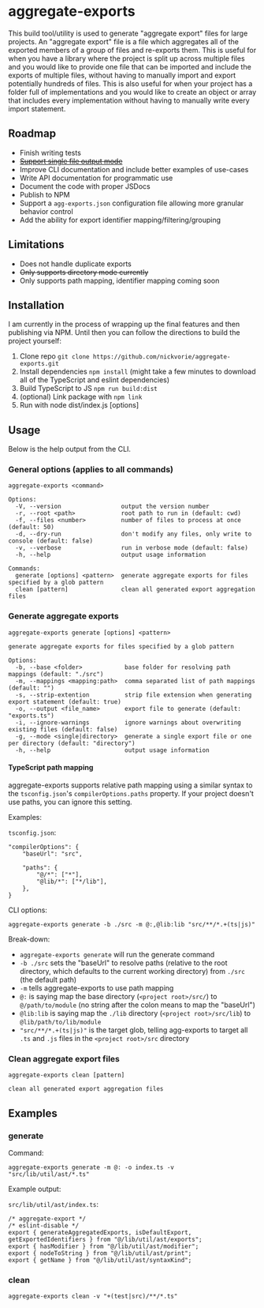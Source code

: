 # aggregate-exports
This build tool/utility is used to generate "aggregate export" files for large projects. An "aggregate export" file is a file which aggregates all of the exported members of a group of files and re-exports them. This is useful for when you have a library where the project is split up across multiple files and you would like to provide one file that can be imported and include the exports of multiple files, without having to manually import and export potentially hundreds of files. This is also useful for when your project has a folder full of implementations and you would like to create an object or array that includes every implementation without having to manually write every import statement.

## Roadmap
- Finish writing tests 
- [~~Support single file output mode~~](159202959ec81e549c6566c29de161ddbc5512fd)
- Improve CLI documentation and include better examples of use-cases
- Write API documentation for programmatic use
- Document the code with proper JSDocs
- Publish to NPM
- Support a `agg-exports.json` configuration file allowing more granular behavior control
- Add the ability for export identifier mapping/filtering/grouping

## Limitations
- Does not handle duplicate exports
- ~~Only supports directory mode currently~~
- Only supports path mapping, identifier mapping coming soon

## Installation
I am currently in the process of wrapping up the final features and then publishing via NPM. Until then you can follow the directions to build the project yourself:

1. Clone repo `git clone https://github.com/nickvorie/aggregate-exports.git`
2. Install dependencies `npm install` (might take a few minutes to download all of the TypeScript and eslint dependencies)
3. Build TypeScript to JS `npm run build:dist`
4. (optional) Link package with `npm link`
5. Run with node dist/index.js <command> [options]

## Usage
Below is the help output from the CLI.

### General options (applies to all commands)

```
aggregate-exports <command>

Options:
  -V, --version                 output the version number
  -r, --root <path>             root path to run in (default: cwd)
  -f, --files <number>          number of files to process at once (default: 50)
  -d, --dry-run                 don't modify any files, only write to console (default: false)
  -v, --verbose                 run in verbose mode (default: false)
  -h, --help                    output usage information

Commands:
  generate [options] <pattern>  generate aggregate exports for files specified by a glob pattern
  clean [pattern]               clean all generated export aggregation files
```

### Generate aggregate exports

```
aggregate-exports generate [options] <pattern>

generate aggregate exports for files specified by a glob pattern

Options:
  -b, --base <folder>            base folder for resolving path mappings (default: "./src")
  -m, --mappings <mapping:path>  comma separated list of path mappings (default: "")
  -s, --strip-extention          strip file extension when generating export statement (default: true)
  -o, --output <file_name>       export file to generate (default: "exports.ts")
  -i, --ignore-warnings          ignore warnings about overwriting existing files (default: false)
  -g, --mode <single|directory>  generate a single export file or one per directory (default: "directory")
  -h, --help                     output usage information
```

#### TypeScript path mapping

aggregate-exports supports relative path mapping using a similar syntax to the `tsconfig.json`'s `compilerOptions.paths` property. If your project doesn't use paths, you can ignore this setting. 

Examples:

`tsconfig.json`:

```
"compilerOptions": {
	"baseUrl": "src",
	
	"paths": {
		"@/*": ["*"],
		"@lib/*": ["*/lib"],
	},
}
```

CLI options:

```
aggregate-exports generate -b ./src -m @:,@lib:lib "src/**/*.+(ts|js)"
```

Break-down:

- `aggregate-exports generate` will run the generate command
- `-b ./src` sets the "baseUrl" to resolve paths (relative to the root directory, which defaults to the current working directory) from `./src` (the default path)
- `-m` tells aggregate-exports to use path mapping
- `@:` is saying map the base directory (`<project root>/src/`) to `@/path/to/module` (no string after the colon means to map the "baseUrl")
- `@lib:lib` is saying map the `./lib` directory (`<project root>/src/lib`) to `@lib/path/to/lib/module`
- `"src/**/*.+(ts|js)"` is the target glob, telling agg-exports to target all `.ts` and `.js` files in the `<project root>/src` directory

### Clean aggregate export files

```
aggregate-exports clean [pattern]

clean all generated export aggregation files
```

## Examples

### generate

Command:

```
aggregate-exports generate -m @: -o index.ts -v "src/lib/util/ast/*.ts"
```

Example output:

`src/lib/util/ast/index.ts`:

```
/* aggregate-export */
/* eslint-disable */
export { generateAggregatedExports, isDefaultExport, getExportedIdentifiers } from "@/lib/util/ast/exports";
export { hasModifier } from "@/lib/util/ast/modifier";
export { nodeToString } from "@/lib/util/ast/print";
export { getName } from "@/lib/util/ast/syntaxKind";
```


### clean

```
aggregate-exports clean -v "+(test|src)/**/*.ts"
```


